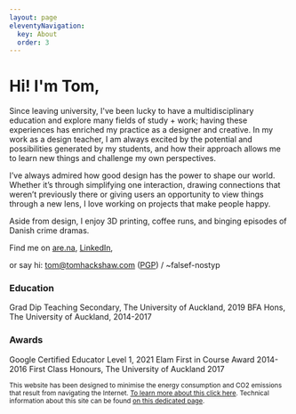 ```yaml
---
layout: page
eleventyNavigation:
  key: About
  order: 3
---
```


<h1> Hi! I'm Tom, </h1>

Since leaving university, I've been lucky to have a multidisciplinary education and explore many fields of study + work; having these experiences has enriched my practice as a designer and creative. In my work as a design teacher, I am always excited by the potential and possibilities generated by my students, and how their approach allows me to learn new things and challenge my own perspectives.

I’ve always admired how good design has the power to shape our world. Whether it’s through simplifying one interaction, drawing connections that weren’t previously there or giving users an opportunity to view things through a new lens, I love working on projects that make people happy. 

Aside from design, I enjoy 3D printing, coffee runs, and binging episodes of Danish crime dramas.

Find me on [are.na](https://are.na/tom-y), [LinkedIn](https://linkedin.com/in/tom-hackshaw), 

or say hi: [tom@tomhackshaw.com](mailto:tom@tomhackshaw.com) ([PGP](/media/pubkey.txt)) / ~falsef-nostyp

<h3> Education </h3>
Grad Dip Teaching Secondary, The University of Auckland, 2019
BFA Hons, The University of Auckland, 2014-2017 

<h3> Awards </h3>
Google Certified Educator Level 1, 2021
Elam First in Course Award 2014-2016
First Class Honours, The University of Auckland 2017

<small>This website has been designed to minimise the energy consumption and CO2 emissions that result from navigating the Internet. [To learn more about this click here](https://www.websitecarbon.com/website/tom-so/). Technical information about this site can be found [on this dedicated page](/siteinfo).</small>
